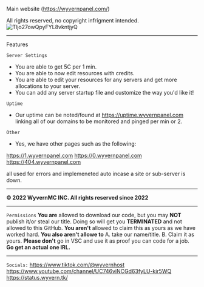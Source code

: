 Main website (https://wyvernpanel.com/)

All rights reserved, no copyright infrigment intended.
![Tljo27owQpyFYL8vkntjyQ](https://user-images.githubusercontent.com/111710350/189443530-e8e2a758-c2c0-456a-a604-bbf4918bc839.png)

------------------------------
Features

``Server Settings``
- You are able to get 5C per 1 min.
- You are able to now edit resources with credits.
- You are able to edit your resources for any servers and get more allocations to your server.
- You can add any server startup file and customize the way you'd like it!

``Uptime``
- Our uptime can be noted/found at https://uptime.wyvernpanel.com linking all of our domains to be monitored and pinged per min or 2. 

``Other``
- Yes, we have other pages such as the following:

https://1.wyvernpanel.com
https://0.wyvernpanel.com
https://404.wyvernpanel.com

all used for errors and implemeneted auto incase a site or sub-server is down.

------------------------------

**© 2022 WyvernMC INC. All rights reserved since 2022**

------------------------------

``Permissions``
**You are** allowed to download our code, but you may **NOT** publish it/or steal our title. Doing so will get you **TERMINATED** and not allowed to this GitHub.
**You aren't** allowed to claim this as yours as we have worked hard. **You also aren't allowe to** A. take our name/title. B. Claim it as yours. 
**Please don't** go in VSC and use it as proof you can code for a job. **Go get an actual one IRL.**

------------------------------

``Socials:``
https://www.tiktok.com/@wyvernhost
https://www.youtube.com/channel/UC746viNCGd63fyLU-kir5WQ
https://status.wyvern.tk/
